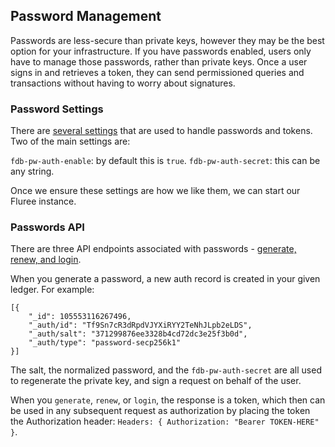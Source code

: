 ## Password Management

Passwords are less-secure than private keys, however they may be the best option for your infrastructure. If you have passwords enabled, users only have to manage those passwords, rather than private keys. Once a user signs in and retrieves a token, they can send permissioned queries and transactions without having to worry about signatures. 

### Password Settings
There are [several settings](/docs/getting-started/fluree-anywhere#password-and-jwt-token-settings) that are used to handle passwords and tokens. Two of the main settings are:

`fdb-pw-auth-enable`: by default this is `true`. 
`fdb-pw-auth-secret`: this can be any string. <!-- (SAME FOR EACH TX GROUP SERVER??) -->

Once we ensure these settings are how we like them, we can start our Fluree instance. 

### Passwords API

There are three API endpoints associated with passwords - [generate, renew, and login](/api/downloaded-endpoints/overview#password-authentication-endpoints).

When you generate a password, a new auth record is created in your given ledger. For example:

```all
[{
    "_id": 105553116267496,
    "_auth/id": "Tf9Sn7cR3dRpdVJYXiRYY2TeNhJLpb2eLDS",
    "_auth/salt": "371299876ee3328b4cd72dc3e25f3b0d",
    "_auth/type": "password-secp256k1"
}]
```

The salt, the normalized password, and the `fdb-pw-auth-secret` are all used to regenerate the private key, and sign a request on behalf of the user. 

When you `generate`, `renew`, or `login`, the response is a token, which then can be used in any subsequent request as authorization by placing the token the Authorization header: `Headers: { Authorization: "Bearer TOKEN-HERE" }`. 